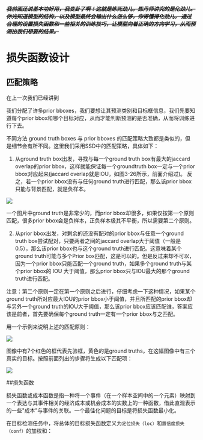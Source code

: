 ~~***我前面还说基本功好用，我变卦了啊！这就是练死劲儿，炼丹师讲究的是化劲儿。你光知道模型的结构，以及模型最终会输出什么怎么够，你得懂得化劲儿，
通过合理的设置损失函数和一些相关的训练技巧，让模型向着正确的方向学习，从而预测出我们想要的结果。***~~

# 损失函数设计

## 匹配策略
在上一次我们已经讲到

我们分配了许多prior bboxes，我们要想让其预测类别和目标框信息，我们先要知道每个prior bbox和哪个目标对应，从而才能判断预测的是否准确，从而将训练进行下去。

不同方法 ground truth boxes 与 prior bboxes 的匹配策略大致都是类似的，但是细节会有所不同。这里我们采用SSD中的匹配策略，具体如下：

1. 从ground truth box出发，寻找与每一个ground truth box有最大的jaccard overlap的prior bbox，这样就能保证每一个groundtruth box一定与一个prior bbox对应起来(jaccard overlap就是IOU，如图3-26所示，前面介绍过)。 反之，若一个prior bbox没有与任何ground truth进行匹配，那么该prior bbox只能与背景匹配，就是负样本。

![](https://user-images.githubusercontent.com/55370336/102883274-b94dee80-448a-11eb-97e6-d423fd32ce8d.png)

一个图片中ground truth是非常少的，而prior bbox却很多，如果仅按第一个原则匹配，很多prior bbox会是负样本，正负样本极其不平衡，所以需要第二个原则。

2. 从prior bbox出发，对剩余的还没有配对的prior bbox与任意一个ground truth box尝试配对，只要两者之间的jaccard overlap大于阈值（一般是0.5），那么该prior bbox也与这个ground truth进行匹配。这意味着某个ground truth可能与多个Prior box匹配，这是可以的。但是反过来却不可以，因为一个prior bbox只能匹配一个ground truth，如果多个ground truth与某个prior bbox的 IOU 大于阈值，那么prior bbox只与IOU最大的那个ground truth进行匹配。

注意：第二个原则一定在第一个原则之后进行，仔细考虑一下这种情况，如果某个ground truth所对应最大IOU的prior bbox小于阈值，并且所匹配的prior bbox却与另外一个ground truth的IOU大于阈值，那么该prior bbox应该匹配谁，答案应该是前者，首先要确保每个ground truth一定有一个prior bbox与之匹配。

用一个示例来说明上述的匹配原则：

![](https://user-images.githubusercontent.com/55370336/102883278-bbb04880-448a-11eb-9187-f476f0b89aa2.png)

图像中有7个红色的框代表先验框，黄色的是ground truths，在这幅图像中有三个真实的目标。按照前面列出的步骤将生成以下匹配项：

![](https://user-images.githubusercontent.com/55370336/102883287-be12a280-448a-11eb-88ff-06216547a06a.png)

##损失函数

损失函数或成本函数是指一种将一个事件（在一个样本空间中的一个元素）映射到一个表达与其事件相关的经济成本或机会成本的实数上的一种函数，借此直观表示的一些"成本"与事件的关联。一个最佳化问题的目标是将损失函数最小化。

在目标检测任务中，将总体的目标损失函数定义为```定位损失（loc）```和```置信度损失（conf）```的加权和：


